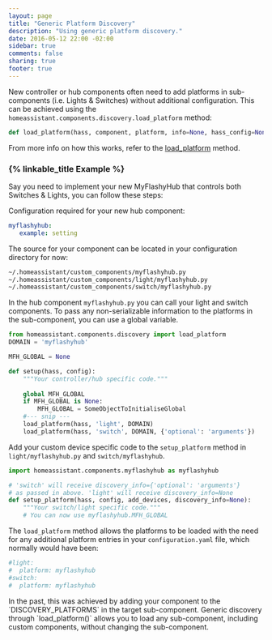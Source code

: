 ```yaml
---
layout: page
title: "Generic Platform Discovery"
description: "Using generic platform discovery."
date: 2016-05-12 22:00 -02:00
sidebar: true
comments: false
sharing: true
footer: true
---
```


New controller or hub components often need to add platforms in sub-components (i.e. Lights & Switches) without additional configuration.
This can be achieved using the `homeassistant.components.discovery.load_platform` method:

```python
def load_platform(hass, component, platform, info=None, hass_config=None)
```

From more info on how this works, refer to the [load_platform](https://github.com/home-assistant/home-assistant/blob/dev/homeassistant/components/discovery.py#L78) method.

### {% linkable_title Example %}

Say you need to implement your new MyFlashyHub that controls both Switches & Lights, you can follow these steps:

Configuration required for your new hub component:

```yaml
myflashyhub:
   example: setting
```

The source for your component can be located in your configuration directory for now:

```bash
~/.homeassistant/custom_components/myflashyhub.py
~/.homeassistant/custom_components/light/myflashyhub.py
~/.homeassistant/custom_components/switch/myflashyhub.py
```

In the hub component `myflashyhub.py` you can call your light and switch components. To pass any non-serializable information to the platforms in the sub-component, you can use a global variable.

```python
from homeassistant.components.discovery import load_platform
DOMAIN = 'myflashyhub'

MFH_GLOBAL = None

def setup(hass, config):
    """Your controller/hub specific code."""
    
    global MFH_GLOBAL
    if MFH_GLOBAL is None:
        MFH_GLOBAL = SomeObjectToInitialiseGlobal
    #--- snip ---
    load_platform(hass, 'light', DOMAIN)
    load_platform(hass, 'switch', DOMAIN, {'optional': 'arguments'})
```

Add your custom device specific code to the `setup_platform` method in `light/myflashyhub.py` and `switch/myflashyhub`.

```python
import homeassistant.components.myflashyhub as myflashyhub

# 'switch' will receive discovery_info={'optional': 'arguments'} 
# as passed in above. 'light' will receive discovery_info=None
def setup_platform(hass, config, add_devices, discovery_info=None):
    """Your switch/light specific code."""
    # You can now use myflashyhub.MFH_GLOBAL
```


The `load_platform` method allows the platforms to be loaded with the need for any additional platform entries in your `configuration.yaml` file, which normally would have been:

```yaml
#light:
#  platform: myflashyhub
#switch:
#  platform: myflashyhub
```

<p class='note '>
In the past, this was achieved by adding your component to the `DISCOVERY_PLATFORMS` in the target sub-component. Generic discovery through  `load_platform()` allows you to load any sub-component, including custom components, without changing the sub-component.
</p>
